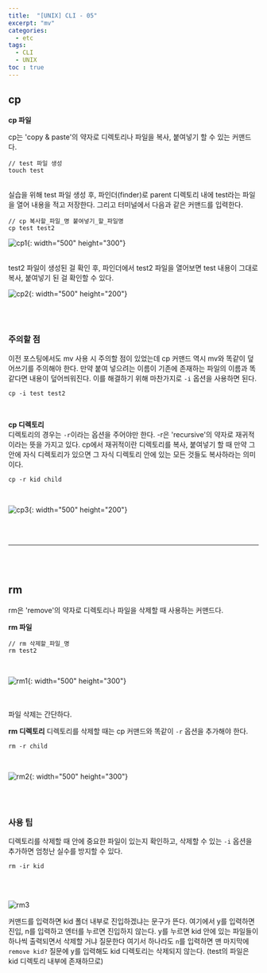 ```yaml
---
title:  "[UNIX] CLI - 05"
excerpt: "mv"
categories: 
  - etc
tags: 
  - CLI
  - UNIX
toc : true
---
```


## cp

**cp 파일** <br> 

cp는 'copy & paste'의 약자로 디렉토리나 파일을 복사, 붙여넣기 할 수 있는 커맨드다.

```
// test 파일 생성
touch test
```

<br>
실습을 위해 test 파일 생성 후, 파인더(finder)로 parent 디렉토리 내에 test라는 파일을 열어 내용을 적고 저장한다. 그리고 터미널에서 다음과 같은 커맨드를 입력한다.

```
// cp 복사할_파일_명 붙여넣기_할_파일명
cp test test2
```


![cp1](https://user-images.githubusercontent.com/70805241/114302966-8184b880-9b06-11eb-8a22-7ce64d7a1c48.png){: width="500" height="300"} <br> <br>

test2 파일이 생성된 걸 확인 후, 파인더에서 test2 파일을 열어보면 test 내용이 그대로 복사, 붙여넣기 된 걸 확인할 수 있다. <br>


![cp2](https://user-images.githubusercontent.com/70805241/114303000-b2fd8400-9b06-11eb-8de2-663206eab186.png){: width="500" height="200"}

<br><br>

### 주의할 점
이전 포스팅에서도 mv 사용 시 주의할 점이 있었는데 cp 커맨드 역시 mv와 똑같이 덮어쓰기를 주의해야 한다. 만약 붙여 넣으려는 이름이 기존에 존재하는 파일의 이름과 똑같다면 내용이 덮어씌워진다. 이를 해결하기 위해 마찬가지로 `-i` 옵션을 사용하면 된다. 

```
cp -i test test2
```

<br>

**cp 디렉토리** <br>
디렉토리의 경우는 `-r`이라는 옵션을 주어야만 한다. -r은 'recursive'의 약자로 재귀적이라는 뜻을 가지고 있다.  cp에서 재귀적이란 디렉토리를 복사, 붙여넣기 할 때 만약 그 안에 자식 디렉토리가 있으면 그 자식 디렉토리 안에 있는 모든 것들도 복사하라는 의미이다.
<br>

```
cp -r kid child
```

<br>

![cp3](https://user-images.githubusercontent.com/70805241/114303530-78491b00-9b09-11eb-9f7b-f1e0ee37d592.png){: width="500" height="200"}


<br><br>

-----

<br><br>

## rm
rm은 'remove'의 약자로 디렉토리나 파일을 삭제할 때 사용하는 커맨드다. 

**rm 파일**

```
// rm 삭제할_파일_명
rm test2
```

<br>

![rm1](https://user-images.githubusercontent.com/70805241/114303795-d62a3280-9b0a-11eb-9164-aff9c862455d.png){: width="500" height="300"}

<br><br>
파일 삭제는 간단하다.

**rm 디렉토리**
디렉토리를 삭제할 때는 cp 커맨드와 똑같이 `-r` 옵션을 추가해야 한다. 

```
rm -r child
```

<br>

![rm2](https://user-images.githubusercontent.com/70805241/114303927-7718ed80-9b0b-11eb-8c55-643498fd067b.png){: width="500" height="300"}


<br><br>

### 사용 팁
디렉토리를 삭제할 때 안에 중요한 파일이 있는지 확인하고, 삭제할 수 있는 `-i` 옵션을 추가하면 엄청난 실수를 방지할 수 있다.  <br>

```
rm -ir kid
```

<br><br>

![rm3](https://user-images.githubusercontent.com/70805241/114304132-88162e80-9b0c-11eb-9835-2ea063712b8a.png)


커맨드를 입력하면 kid 폴더 내부로 진입하겠냐는 문구가 뜬다. 여기에서 y를 입력하면 진입, n를 입력하고 엔터를 누르면 진입하지 않는다. y를 누르면 kid 안에 있는 파일들이 하나씩 출력되면서 삭제할 거냐 질문한다 여기서 하나라도 `n`를 입력하면 맨 마지막에 `remove kid?` 질문에 y를 입력해도 kid 디렉토리는 삭제되지 않는다. (test의 파일은 kid 디렉토리 내부에 존재하므로)